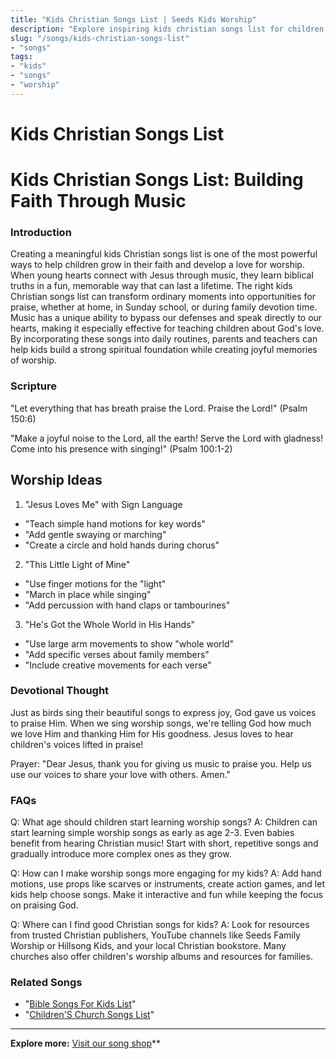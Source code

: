 ```yaml
---
title: "Kids Christian Songs List | Seeds Kids Worship"
description: "Explore inspiring kids christian songs list for children's worship and faith development. Biblical music resources for families and ministry."
slug: "/songs/kids-christian-songs-list"
- "songs"
tags:
- "kids"
- "songs"
- "worship"
---
```


# Kids Christian Songs List

# Kids Christian Songs List: Building Faith Through Music

### Introduction
Creating a meaningful kids Christian songs list is one of the most powerful ways to help children grow in their faith and develop a love for worship. When young hearts connect with Jesus through music, they learn biblical truths in a fun, memorable way that can last a lifetime. The right kids Christian songs list can transform ordinary moments into opportunities for praise, whether at home, in Sunday school, or during family devotion time. Music has a unique ability to bypass our defenses and speak directly to our hearts, making it especially effective for teaching children about God's love. By incorporating these songs into daily routines, parents and teachers can help kids build a strong spiritual foundation while creating joyful memories of worship.

### Scripture
"Let everything that has breath praise the Lord. Praise the Lord!" (Psalm 150:6)

"Make a joyful noise to the Lord, all the earth! Serve the Lord with gladness! Come into his presence with singing!" (Psalm 100:1-2)

## Worship Ideas
1. "Jesus Loves Me" with Sign Language
- "Teach simple hand motions for key words"
- "Add gentle swaying or marching"
- "Create a circle and hold hands during chorus"

2. "This Little Light of Mine"
- "Use finger motions for the "light"
- "March in place while singing"
- "Add percussion with hand claps or tambourines"

3. "He's Got the Whole World in His Hands"
- "Use large arm movements to show "whole world"
- "Add specific verses about family members"
- "Include creative movements for each verse"

### Devotional Thought
Just as birds sing their beautiful songs to express joy, God gave us voices to praise Him. When we sing worship songs, we're telling God how much we love Him and thanking Him for His goodness. Jesus loves to hear children's voices lifted in praise!

Prayer: "Dear Jesus, thank you for giving us music to praise you. Help us use our voices to share your love with others. Amen."

### FAQs

Q: What age should children start learning worship songs?
A: Children can start learning simple worship songs as early as age 2-3. Even babies benefit from hearing Christian music! Start with short, repetitive songs and gradually introduce more complex ones as they grow.

Q: How can I make worship songs more engaging for my kids?
A: Add hand motions, use props like scarves or instruments, create action games, and let kids help choose songs. Make it interactive and fun while keeping the focus on praising God.

Q: Where can I find good Christian songs for kids?
A: Look for resources from trusted Christian publishers, YouTube channels like Seeds Family Worship or Hillsong Kids, and your local Christian bookstore. Many churches also offer children's worship albums and resources for families.

### Related Songs

- "[Bible Songs For Kids List](/songs/bible-songs-for-kids-list/)"
- "[Children'S Church Songs List](/songs/children-s-church-songs-list/)"

---

**Explore more:** [Visit our song shop](https://seedskidsworship.com/shop)**

<!-- Schema Markup -->
<script type="application/ld+json">
{
  "@context": "https://schema.org",
  "@type": "MusicRecording",
  "name": "Kids Christian Songs List",
  "byArtist": {
    "@type": "MusicGroup",
    "name": "Seeds Kids Worship"
  },
  "isFamilyFriendly": true,
  "url": "https://seedskidsworship.com/songs/kids-christian-songs-list/"
}
</script>